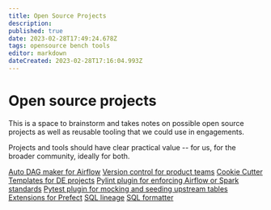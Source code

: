 ```yaml
---
title: Open Source Projects
description: 
published: true
date: 2023-02-28T17:49:24.678Z
tags: opensource bench tools
editor: markdown
dateCreated: 2023-02-28T17:16:04.993Z
---
```


# Open source projects
This is a space to brainstorm and takes notes on possible open source projects as well as reusable tooling that we could use in engagements.

Projects and tools should have clear practical value -- for us, for the broader community, ideally for both.

[Auto DAG maker for Airflow](/bench/open-source-projects/auto-dag-maker)
[Version control for product teams](/bench/open-source-projects/product-version-control)
[Cookie Cutter Templates for DE projects](/bench/open-source-projects/cookie-cutter-temaples)
[Pylint plugin for enforcing Airflow or Spark standards](/bench/open-source-projects/pylint-plugin)
[Pytest plugin for mocking and seeding upstream tables](/bench/open-source-projects/pytest-plugin)
[Extensions for Prefect](/bench/open-source-projects/prefect-extensions)
[SQL lineage](/bench/open-source-projects/sql-lineage)
[SQL formatter](/bench/open-source-projects/sql-formatter)


